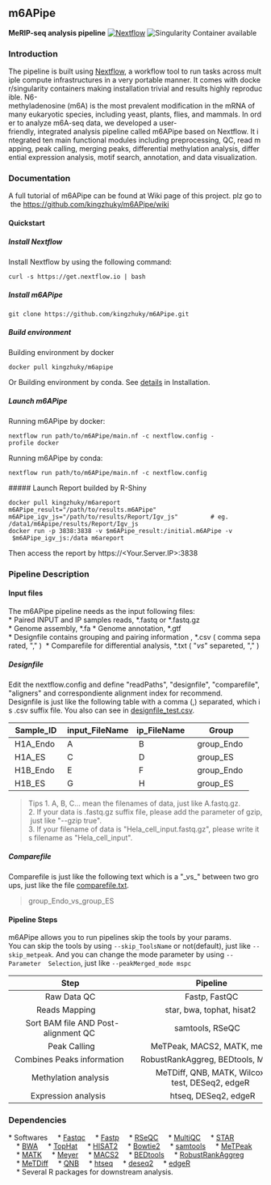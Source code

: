 
## m6APipe
**MeRIP-seq analysis pipeline**
[![Nextflow](https://img.shields.io/badge/nextflow-%E2%89%A50.32.0-brightgreen.svg)](https://www.nextflow.io/)
![Singularity Container available](https://img.shields.io/badge/singularity-available-7E4C74.svg)
### Introduction
The pipeline is built using [Nextflow](https://www.nextflow.io), a workflow tool to run tasks across multiple compute infrastructures in a very portable manner. It comes with docker/singularity containers making installation trivial and results highly reproducible. N6-methyladenosine (m6A) is the most prevalent modification in the mRNA of many eukaryotic species, including yeast, plants, flies, and mammals. In order to analyze m6A-seq data, we developed a user-friendly, integrated analysis pipeline called m6APipe based on Nextflow. It integrated ten main functional modules including preprocessing, QC, read mapping, peak calling, merging peaks, differential methylation analysis, differential expression analysis, motif search, annotation, and data visualization. 
### Documentation   
A full tutorial of m6APipe can be found at Wiki page of this project. plz go to the https://github.com/kingzhuky/m6APipe/wiki
#### Quickstart
##### Install Nextflow
Install Nextflow by using the following command:
```
curl -s https://get.nextflow.io | bash 
```
##### Install m6APipe
```
git clone https://github.com/kingzhuky/m6APipe.git
```
##### Build environment
Building environment by docker
```
docker pull kingzhuky/m6apipe
```
Or Building environment by conda. See [details](https://github.com/kingzhuky/m6APipe/wiki/Installation) in Installation.
##### Launch m6APipe
Running m6APipe by docker:
```
nextflow run path/to/m6APipe/main.nf -c nextflow.config -profile docker
```
Running m6APipe by conda:
```
nextflow run path/to/m6APipe/main.nf -c nextflow.config
```

##### Launch Report builded by R-Shiny
```
docker pull kingzhuky/m6areport
m6APipe_result="/path/to/results.m6APipe"              
m6APipe_igv_js="/path/to/results/Report/Igv_js"         # eg. /data1/m6Apipe/results/Report/Igv_js
docker run -p 3838:3838 -v $m6APipe_result:/initial.m6APipe -v  $m6APipe_igv_js:/data m6areport
```
Then access the report by https://<Your.Server.IP>:3838

### Pipeline Description
#### Input files
The m6APipe pipeline needs as the input following files:
* Paired INPUT and IP samples reads, *.fastq or *.fastq.gz
* Genome assembly, *.fa
* Genome annotation, *.gtf
* Designfile contains grouping and pairing information , *.csv ( comma separated, "," ) 
* Comparefile for differential analysis, *.txt ( "_vs_" separeted, "," ) 

##### Designfile
Edit the nextflow.config and define "readPaths", "designfile", "comparefile", "aligners" and correspondiente alignment index for recommend.
Designfile is just like the following table with a comma (,) separated, which is .csv suffix file. You also can see in [designfile_test.csv]( https://github.com/kingzhuky/m6APipe/blob/master/test_data/designfile_test.csv).


| Sample_ID| input_FileName | ip_FileName |  Group |
| --- | --- | --- | --- |
| H1A_Endo | A | B | group_Endo |
| H1A_ES | C | D | group_ES |
| H1B_Endo | E | F | group_Endo |
| H1B_ES | G | H | group_ES |

>Tips
>1. A, B, C... mean the filenames of data, just like A.fastq.gz.
>2. If your data is .fastq.gz suffix file, please add the parameter of gzip, just like "--gzip true".
>3. If your filename of data is "Hela_cell_input.fastq.gz", please write its filename as "Hela_cell_input".

##### Comparefile
Comparefile is just like the following text which is a "\_vs\_" between two groups, just like the file [comparefile.txt](
https://github.com/kingzhuky/m6APipe/blob/master/test_data/comparefile.txt). 
>group_Endo_vs_group_ES
#### Pipeline Steps
m6APipe allows you to run pipelines skip the tools by your params.
You can skip the tools by using `--skip_ToolsName` or not(default), just like `--skip_metpeak`.
And you can change the mode parameter by using `--Parameter  Selection`, just like `--peakMerged_mode mspc`

| Step  | Pipeline |  Mode Parameter | Selection|
| :-: | :-: | :-: | :-: |
| Raw Data QC  | Fastp, FastQC  |-|-|
| Reads Mapping      | star, bwa, tophat, hisat2  |aligners|"star" OR "bwa" OR "tophat2" OR "hisat2" OR "none"|
| Sort BAM file AND Post-alignment QC  | samtools, RSeQC     |-|-|
| Peak Calling | MeTPeak, MACS2, MATK, meyer|peakCalling_mode |"group" OR "independence"|
| Combines Peaks information   | RobustRankAggreg, BEDtools, MSPC  |peakMerged_mode |"rank" OR "macs2" OR "MATK" OR "metpeak" OR "mspc"|
| Methylation analysis  | MeTDiff, QNB, MATK, Wilcox-test, DESeq2, edgeR |methylation_analysis_mode|"MATK" OR "QNB" OR "Wilcox-test" OR "MeTDiff" OR "edgeR" OR "DESeq2"|
| Expression analysis    | htseq, DESeq2, edgeR |expression_analysis_mode |"DESeq2" OR "edgeR" OR "none"|

### Dependencies
* Softwares
    * [Fastqc](http://www.bioinformatics.babraham.ac.uk/projects/fastqc/)
    * [Fastp](https://github.com/OpenGene/fastp)
    * [RSeQC](http://rseqc.sourceforge.net/)
    * [MultiQC](https://multiqc.info/)
    * [STAR](https://github.com/alexdobin/STAR)
    * [BWA](https://github.com/lh3/bwa)
    * [TopHat](https://ccb.jhu.edu/software/tophat/)
    * [HISAT2](https://ccb.jhu.edu/software/hisat2/)
    * [Bowtie2](https://github.com/BenLangmead/bowtie2)
    * [samtools](http://www.htslib.org/)
    * [MeTPeak](https://github.com/compgenomics/MeTPeak)
    * [MATK](http://matk.renlab.org)
    * [Meyer]()
    * [MACS2](https://github.com/taoliu/MACS)
    * [BEDtools](https://bedtools.readthedocs.io/en/latest/index.html)
    * [RobustRankAggreg](https://cran.r-project.org/web/packages/RobustRankAggreg/index.html)
    * [MeTDiff](https://github.com/compgenomics/MeTDiff)
    * [QNB](https://cran.r-project.org/src/contrib/Archive/QNB/)
    * [htseq](https://github.com/simon-anders/htseq)
    * [deseq2](http://bioconductor.org/packages/DESeq2/)
    * [edgeR](http://bioconductor.org/packages/edgeR/)
    * Several R packages for downstream analysis.

